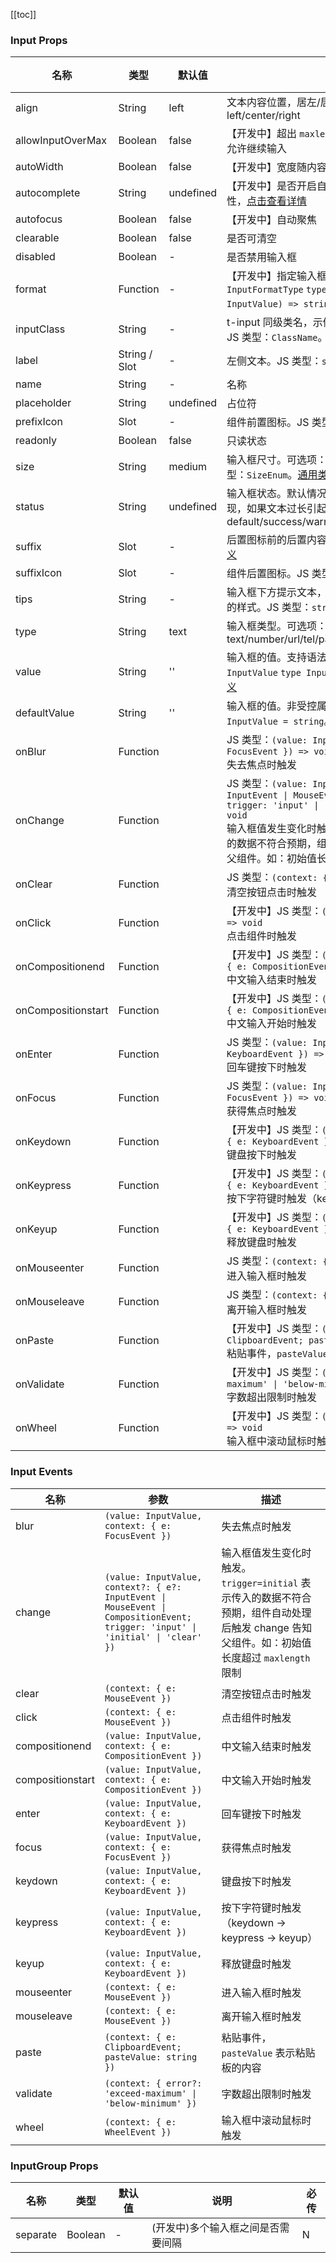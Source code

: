 [//]: # ':: BASE_DOC ::'
[//]: # '## API'

[[toc]]

### Input Props

| 名称               | 类型          | 默认值    | 说明                                                                                                                                                                                                                                                                                               | 必传 |
| ------------------ | ------------- | --------- | -------------------------------------------------------------------------------------------------------------------------------------------------------------------------------------------------------------------------------------------------------------------------------------------------- | ---- |
| align              | String        | left      | 文本内容位置，居左/居中/居右。可选项：left/center/right                                                                                                                                                                                                                                            | N    |
| allowInputOverMax  | Boolean       | false     | 【开发中】超出 `maxlength` 或 `maxcharacter` 之后是否允许继续输入                                                                                                                                                                                                                                  | N    |
| autoWidth          | Boolean       | false     | 【开发中】宽度随内容自适应                                                                                                                                                                                                                                                                         | N    |
| autocomplete       | String        | undefined | 【开发中】是否开启自动填充功能，HTML5 原生属性，[点击查看详情](https://developer.mozilla.org/en-US/docs/Web/HTML/Attributes/autocomplete)                                                                                                                                                          | N    |
| autofocus          | Boolean       | false     | 【开发中】自动聚焦                                                                                                                                                                                                                                                                                 | N    |
| clearable          | Boolean       | false     | 是否可清空                                                                                                                                                                                                                                                                                         | N    |
| disabled           | Boolean       | -         | 是否禁用输入框                                                                                                                                                                                                                                                                                     | N    |
| format             | Function      | -         | 【开发中】指定输入框展示值的格式。JS 类型：`InputFormatType` `type InputFormatType = (value: InputValue) => string`。[详细类型定义](https://github.com/Tencent/tdesign-vue-next/tree/develop/src/input/type.JS)                                                                                    | N    |
| inputClass         | String        | -         | t-input 同级类名，示例：'name1 name2 name3' 。JS 类型：`ClassName`。[通用类型定义](https://github.com/Tencent/tdesign-vue-next/blob/develop/src/common.JS)                                                                                                                                         | N    |
| label              | String / Slot | -         | 左侧文本。JS 类型：`string \| Node`。[通用类型定义](https://github.com/Tencent/tdesign-vue-next/blob/develop/src/common.JS)                                                                                                                                                                        | N    |
| name               | String        | -         | 名称                                                                                                                                                                                                                                                                                               | N    |
| placeholder        | String        | undefined | 占位符                                                                                                                                                                                                                                                                                             | N    |
| prefixIcon         | Slot          | -         | 组件前置图标。JS 类型：`Node`。[通用类型定义](https://github.com/Tencent/tdesign-vue-next/blob/develop/src/common.JS)                                                                                                                                                                              | N    |
| readonly           | Boolean       | false     | 只读状态                                                                                                                                                                                                                                                                                           | N    |
| size               | String        | medium    | 输入框尺寸。可选项：small/medium/large。JS 类型：`SizeEnum`。[通用类型定义](https://github.com/Tencent/tdesign-vue-next/blob/develop/src/common.JS)                                                                                                                                                | N    |
| status             | String        | undefined | 输入框状态。默认情况会由组件内部根据实际情况呈现，如果文本过长引起的状态变化。可选项：default/success/warning/error                                                                                                                                                                                | N    |
| suffix             | Slot          | -         | 后置图标前的后置内容。JS 类型：`Node`。[通用类型定义](https://github.com/Tencent/tdesign-vue-next/blob/develop/src/common.JS)                                                                                                                                                                      | N    |
| suffixIcon         | Slot          | -         | 组件后置图标。JS 类型：`Node`。[通用类型定义](https://github.com/Tencent/tdesign-vue-next/blob/develop/src/common.JS)                                                                                                                                                                              | N    |
| tips               | String        | -         | 输入框下方提示文本，会根据不同的 `status` 呈现不同的样式。JS 类型：`string`。[通用类型定义](https://github.com/Tencent/tdesign-vue-next/blob/develop/src/common.JS)                                                                                                                                | N    |
| type               | String        | text      | 输入框类型。可选项：text/number/url/tel/password/search/submit/hidden                                                                                                                                                                                                                              | N    |
| value              | String        | ''        | 输入框的值。支持语法糖 `bind:value`。JS 类型：`InputValue` `type InputValue = string`。[详细类型定义](https://github.com/Tencent/tdesign-vue-next/tree/develop/src/input/type.JS)                                                                                                                  | N    |
| defaultValue       | String        | ''        | 输入框的值。非受控属性。JS 类型：`InputValue` `type InputValue = string`。[详细类型定义](https://github.com/Tencent/tdesign-vue-next/tree/develop/src/input/type.JS)                                                                                                                               | N    |
| onBlur             | Function      |           | JS 类型：`(value: InputValue, context: { e: FocusEvent }) => void`<br/>失去焦点时触发                                                                                                                                                                                                              | N    |
| onChange           | Function      |           | JS 类型：`(value: InputValue, context?: { e?: InputEvent \| MouseEvent \| CompositionEvent; trigger: 'input' \| 'initial' \| 'clear' }) => void`<br/>输入框值发生变化时触发。`trigger=initial` 表示传入的数据不符合预期，组件自动处理后触发 change 告知父组件。如：初始值长度超过 `maxlength` 限制 | N    |
| onClear            | Function      |           | JS 类型：`(context: { e: MouseEvent }) => void`<br/>清空按钮点击时触发                                                                                                                                                                                                                             | N    |
| onClick            | Function      |           | 【开发中】JS 类型：`(context: { e: MouseEvent }) => void`<br/>点击组件时触发                                                                                                                                                                                                                       | N    |
| onCompositionend   | Function      |           | 【开发中】JS 类型：`(value: InputValue, context: { e: CompositionEvent }) => void`<br/>中文输入结束时触发                                                                                                                                                                                          | N    |
| onCompositionstart | Function      |           | 【开发中】JS 类型：`(value: InputValue, context: { e: CompositionEvent }) => void`<br/>中文输入开始时触发                                                                                                                                                                                          | N    |
| onEnter            | Function      |           | JS 类型：`(value: InputValue, context: { e: KeyboardEvent }) => void`<br/>回车键按下时触发                                                                                                                                                                                                         | N    |
| onFocus            | Function      |           | JS 类型：`(value: InputValue, context: { e: FocusEvent }) => void`<br/>获得焦点时触发                                                                                                                                                                                                              | N    |
| onKeydown          | Function      |           | 【开发中】JS 类型：`(value: InputValue, context: { e: KeyboardEvent }) => void`<br/>键盘按下时触发                                                                                                                                                                                                 | N    |
| onKeypress         | Function      |           | 【开发中】JS 类型：`(value: InputValue, context: { e: KeyboardEvent }) => void`<br/>按下字符键时触发（keydown -> keypress -> keyup）                                                                                                                                                               | N    |
| onKeyup            | Function      |           | 【开发中】JS 类型：`(value: InputValue, context: { e: KeyboardEvent }) => void`<br/>释放键盘时触发                                                                                                                                                                                                 | N    |
| onMouseenter       | Function      |           | JS 类型：`(context: { e: MouseEvent }) => void`<br/>进入输入框时触发                                                                                                                                                                                                                               | N    |
| onMouseleave       | Function      |           | JS 类型：`(context: { e: MouseEvent }) => void`<br/>离开输入框时触发                                                                                                                                                                                                                               | N    |
| onPaste            | Function      |           | 【开发中】JS 类型：`(context: { e: ClipboardEvent; pasteValue: string }) => void`<br/>粘贴事件，`pasteValue` 表示粘贴板的内容                                                                                                                                                                      | N    |
| onValidate         | Function      |           | 【开发中】JS 类型：`(context: { error?: 'exceed-maximum' \| 'below-minimum' }) => void`<br/>字数超出限制时触发                                                                                                                                                                                     | N    |
| onWheel            | Function      |           | 【开发中】JS 类型：`(context: { e: WheelEvent }) => void`<br/>输入框中滚动鼠标时触发                                                                                                                                                                                                               | N    |

### Input Events

| 名称             | 参数                                                                                                                            | 描述                                                                                                                                          |
| ---------------- | ------------------------------------------------------------------------------------------------------------------------------- | --------------------------------------------------------------------------------------------------------------------------------------------- |
| blur             | `(value: InputValue, context: { e: FocusEvent })`                                                                               | 失去焦点时触发                                                                                                                                |
| change           | `(value: InputValue, context?: { e?: InputEvent \| MouseEvent \| CompositionEvent; trigger: 'input' \| 'initial' \| 'clear' })` | 输入框值发生变化时触发。`trigger=initial` 表示传入的数据不符合预期，组件自动处理后触发 change 告知父组件。如：初始值长度超过 `maxlength` 限制 |
| clear            | `(context: { e: MouseEvent })`                                                                                                  | 清空按钮点击时触发                                                                                                                            |
| click            | `(context: { e: MouseEvent })`                                                                                                  | 点击组件时触发                                                                                                                                |
| compositionend   | `(value: InputValue, context: { e: CompositionEvent })`                                                                         | 中文输入结束时触发                                                                                                                            |
| compositionstart | `(value: InputValue, context: { e: CompositionEvent })`                                                                         | 中文输入开始时触发                                                                                                                            |
| enter            | `(value: InputValue, context: { e: KeyboardEvent })`                                                                            | 回车键按下时触发                                                                                                                              |
| focus            | `(value: InputValue, context: { e: FocusEvent })`                                                                               | 获得焦点时触发                                                                                                                                |
| keydown          | `(value: InputValue, context: { e: KeyboardEvent })`                                                                            | 键盘按下时触发                                                                                                                                |
| keypress         | `(value: InputValue, context: { e: KeyboardEvent })`                                                                            | 按下字符键时触发（keydown -> keypress -> keyup）                                                                                              |
| keyup            | `(value: InputValue, context: { e: KeyboardEvent })`                                                                            | 释放键盘时触发                                                                                                                                |
| mouseenter       | `(context: { e: MouseEvent })`                                                                                                  | 进入输入框时触发                                                                                                                              |
| mouseleave       | `(context: { e: MouseEvent })`                                                                                                  | 离开输入框时触发                                                                                                                              |
| paste            | `(context: { e: ClipboardEvent; pasteValue: string })`                                                                          | 粘贴事件，`pasteValue` 表示粘贴板的内容                                                                                                       |
| validate         | `(context: { error?: 'exceed-maximum' \| 'below-minimum' })`                                                                    | 字数超出限制时触发                                                                                                                            |
| wheel            | `(context: { e: WheelEvent })`                                                                                                  | 输入框中滚动鼠标时触发                                                                                                                        |

### InputGroup Props

| 名称     | 类型    | 默认值 | 说明                               | 必传 |
| -------- | ------- | ------ | ---------------------------------- | ---- |
| separate | Boolean | -      | (开发中)多个输入框之间是否需要间隔 | N    |
